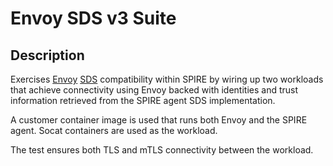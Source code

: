 # Envoy SDS v3 Suite

## Description

Exercises [Envoy](https://www.envoyproxy.io/)
[SDS](https://www.envoyproxy.io/docs/envoy/latest/configuration/security/secret)
compatibility within SPIRE by wiring up two workloads that achieve connectivity
using Envoy backed with identities and trust information retrieved from the
SPIRE agent SDS implementation.

A customer container image is used that runs both Envoy and the SPIRE agent. Socat containers are used as the workload.

The test ensures both TLS and mTLS connectivity between the workload.
